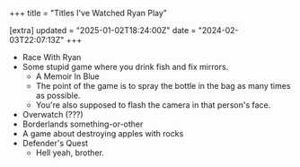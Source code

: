 +++
title = "Titles I've Watched Ryan Play"

[extra]
updated = "2025-01-02T18:24:00Z"
date = "2024-02-03T22:07:13Z"
+++

- Race With Ryan
- Some stupid game where you drink fish and fix mirrors.
  * A Memoir In Blue
  * The point of the game is to spray the bottle in the bag as many times as
    possible.
  * You're also supposed to flash the camera in that person's face.
- Overwatch (???)
- Borderlands something-or-other
- A game about destroying apples with rocks
- Defender's Quest
  * Hell yeah, brother.